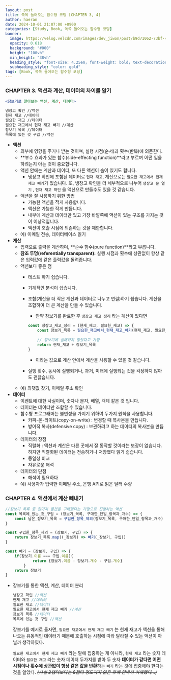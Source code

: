 ```yaml
---
layout: post
title: 쏙쏙 들어오는 함수형 코딩 [CHAPTER 3, 4]
author: haeran
date: 2024-10-01 21:07:00 +0900
categories: [Study, Book, 쏙쏙 들어오는 함수형 코딩]
banner:
  image: https://velog.velcdn.com/images/dev_jiwon/post/b9d71062-73bf-4e93-988e-f4c94fdec6b9/image.png
  opacity: 0.618
  background: "#000"
  height: "100vh"
  min_height: "38vh"
  heading_style: "font-size: 4.25em; font-weight: bold; text-decoration: underline"
  subheading_style: "color: gold"
tags: [Book, 쏙쏙 들어오는 함수형 코딩]
---
```



### CHAPTER 3. 액션과 계산, 데이터의 차이를 알기

```jsx
<장보기로 알아보는 액션, 계산, 데이터>

냉장고 확인 //액션
현재 재고 //데이터
필요한 재고 //데이터
필요한 재고에서 현재 재고 빼기 //계산
장보기 목록 //데이터
목록에 있는 것 구입 //액션
```

- **액션**
    - 외부에 영향을 주거나 받는 것이며, 실행 시점(순서)과 횟수(반복)에 의존한다.
    - **부수 효과가 있는 함수(side-effecting function)**라고 부르며 어떤 일을 하려는지 아는 것이 중요합니다.
    - 액션 안에는 계산과 데이터, 또 다른 액션이 숨어 있기도 합니다.
        - 냉장고 확인에 포함된 데이터로 `현재 재고`, 계산으로는 `필요한 재고에서 현재 재고 빼기`가 있습니다. 또, 냉장고 확인을 더 세부적으로 나누어 `냉장고 문 열기` , `현재 재고 확인` 을 액션으로 만들수도 있을 것 같습니다.
    - 액션을 잘 사용하기 위한 방법
        - 가능한 액션을 적게 사용합니다.
        - 액션은 가능한 작게 만듭니다.
        - 내부에 계산과 데이터만 있고 가장 바깥쪽에 액션이 있는 구조를 가지는 것이 이상적입니다.
        - 액션이 호출 시점에 의존하는 것을 제한합니다.
    - 예) 이메일 전송, 데이터베이스 읽기
- **계산**
    - 입력으로 출력을 계산하며, **순수 함수(pure function)**라고 부릅니다.
    - **참조 투명(referentially transparent):** 실행 시점과 횟수에 상관없이 항상 같은 입력값에 같은 출력값을 돌려줍니다.
    - 액션보다 좋은 점
        - 테스트 하기 쉽습니다.
        - 기계적인 분석이 쉽습니다.
        - 조합(계산을 더 작은 계산과 데이터로 나누고 연결)하기 쉽습니다. 계산을 조합하여 더 큰 계산을 만들 수 있습니다.
            - 만약 장보기를 완료한 후 `냉장고 재고 정리` 라는 계산이 있다면
            
            ```jsx
            const 냉장고_재고_정리 = (현재_재고, 필요한_재고) => {
            	const 장보기_목록 = 필요한_재고에서_현재_재고_빼기(현재_재고, 필요한_재고)
            	
            	// 장보기에 실패하지 않았다고 가정
            	return 현재_재고 + 장보기_목록
            }
            ```
            
            - 이라는 값으로 계산 안에서 계산을 사용할 수 있을 것 같습니다.
        - 실행 횟수, 동시에 실행되거나, 과거, 미래에 실행되는 것을 걱정하지 않아도 괜찮습니다.
    - 예) 최댓값 찾기, 이메일 주소 확인
- **데이터**
    - 이벤트에 대한 사실이며, 숫자나 문자, 배열, 객체 같은 것 입니다.
    - 데이터는 데이터만 조합할 수 있습니다.
    - 함수형 프로그래머는 불변성을 가지기 위하여 두가지 원칙을 사용합니다.
        - 카피-온-라이트(copy-on-write) : 변경할 때 복사본을 만듭니다.
        - 방어적 복사(defensive copy) : 보관하려고 하는 데이터의 복사본을 만듭니다.
    - 데이터의 장점
        - 직렬화 : 액션과 계산은 다른 곳에서 잘 동작할 것이라는 보장이 없습니다. 하지만 직렬화된 데이터는 전송하거나 저장했다 읽기 쉽습니다.
        - 동일성 비교
        - 자유로운 해석
    - 데이터의 단점
        - 해석이 필요하다
    - 예) 사용자가 입력한 이메일 주소, 은행 API로 읽은 달러 수량

### CHAPTER 4. 액션에서 계산 빼내기

```jsx
//장보기 목록 중 한가지 물건을 구매했다는 가정으로 진행하는 액션
const 목록에_있는_것_구입 = (장보기_목록, 구매한_단일_항목과_개수) => {
	const 남은_장보기_목록 = 구입한_항목_제외(장보기_목록, 구매한_단일_항목과_개수)
}

const 구입한_항목_제외 = (장보기, 구입) => {
	return 장보기_목록.map((_장보기) => 빼기(_장보기, 구입))
}

const 빼기 = (장보기, 구입) => {
	if(장보기.이름 === 구입.이름){
			return {장보기.이름 : 장보기.개수 - 구입.개수}
		}
	return 장보기
}
```

- 장보기를 통한 액션, 계산, 데이터 분리
    
    ```jsx
    냉장고 확인 //액션
    현재 재고 //데이터
    필요한 재고 //데이터
    필요한 재고에서 현재 재고 빼기 //계산
    장보기 목록 //데이터
    목록에 있는 것 구입 //액션
    ```
    
    장보기를 예시로 들자면, `필요한 재고에서 현재 재고 빼기` 는 현재 재고가 액션을 통해 나오는 유동적인 데이터기 때문에 호출하는 시점에 따라 달라질 수 있는 액션이 아닐까 생각하였다.
    
    `필요한 재고에서 현재 재고 빼기` 라는 말에 집중하는 게 아니라, `현재 재고` 라는 숫자 데이터와 `필요한 재고` 라는 숫자 데이터 두가지를 받아 두 숫자 **데이터가 같다면 어떤 시점이나 횟수에 상관없이 항상 같은 값을 반환**하는 `빼기` 라는 것에 집중해야 한다는 것을 알았다. *~~(사실 2챕터보다는 8챕터 정도까지 읽은 후에 완벽히 이해했다…)~~*
<br/>